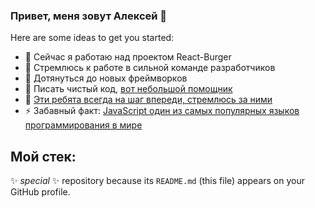 ### Привет, меня зовут Алексей 👋

Here are some ideas to get you started:

- 🔭 Сейчас я работаю над проектом React-Burger
- 🚀 Стремлюсь к работе в сильной команде разработчиков
- 🐤 Дотянуться до новых фреймворков
- 📜 Писать чистый код, [вот небольшой помощник](https://habr.com/ru/post/424051/)
- 🙇 [Эти ребята всегда на шаг впереди, стремлюсь за ними](https://holyjs.ru/talks/)
- ⚡ Забавный факт: [JavaScript один из самых популярных языков программирования в мире](https://habr.com/ru/post/651585/)

## Мой стек:
✨ _special_ ✨ repository because its `README.md` (this file) appears on your GitHub profile.
